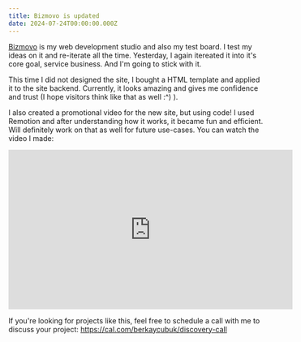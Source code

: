 ```yaml
---
title: Bizmovo is updated
date: 2024-07-24T00:00:00.000Z
---
```


[Bizmovo](https://bizmovo.com) is my web development studio and also my test board. I test my ideas on it and re-iterate all the time. Yesterday, I again itereated it into it's core goal, service business. And I'm going to stick with it.

This time I did not designed the site, I bought a HTML template and applied it to the site backend. Currently, it looks amazing and gives me confidence and trust (I hope visitors think like that as well :^) ).

I also created a promotional video for the new site, but using code! I used Remotion and after understanding how it works, it became fun and efficient. Will definitely work on that as well for future use-cases. You can watch the video I made:

<iframe width="560" height="315" src="https://www.youtube.com/embed/oz11tnMliOc?si=xCWKHTFrTfK0PxH0" title="YouTube video player" frameborder="0" allow="accelerometer; autoplay; clipboard-write; encrypted-media; gyroscope; picture-in-picture; web-share" referrerpolicy="strict-origin-when-cross-origin" allowfullscreen></iframe>

If you're looking for projects like this, feel free to schedule a call with me to discuss your project: https://cal.com/berkaycubuk/discovery-call
